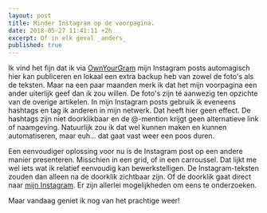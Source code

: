 ```yaml
---
layout: post
title: Minder Instagram op de voorpagina. 
date: 2018-05-27 11:41:11 +2h
excerpt: Of in elk geval _anders_
published: true
---
```

Ik vind het fijn dat ik via [OwnYourGram](https://ownyourgram.com/) mijn Instagram posts automagisch hier kan publiceren en lokaal een extra backup heb van zowel de foto's als de teksten. Maar na een paar maanden merk ik dat het mijn voorpagina een ander uiterlijk geef dan ik zou willen. De foto's zijn té aanwezig ten opzichte van de overige artikelen. In mijn Instagram posts gebruik ik eveneens hashtags en tag ik anderen in mijn netwerk. Dat heeft hier geen effect. De hashtags zijn niet doorklikbaar en de @-mention krijgt geen alternatieve link of naamgeving. Natuurlijk zou ik dat wel kunnen maken en kunnen automatiseren, maar euh... dat gaat vast weer een poos duren. 

Een eenvoudiger oplossing voor nu is de Instagram post op een andere manier presenteren. Misschien in een grid, of in een carroussel. Dat lijkt me wel iets wat ik relatief eenvoudig kan bewerkstelligen. De Instagram-teksten zouden dan alleen na de doorklik zichtbaar zijn. Of de doorklik gaat direct naar [mijn Instagram](http://instagram.com/frankmeeuwsen). Er zijn allerlei mogelijkheden om eens te onderzoeken. 

Maar vandaag geniet ik nog van het prachtige weer!